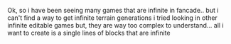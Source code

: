 Ok, so i have been seeing many games that are infinite in fancade.. but i can't find a way to get infinite terrain generations 
i tried looking in other infinite editable games but, they are way too complex to understand...
all i want to create is a single lines of blocks that are infinite